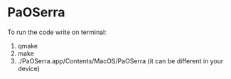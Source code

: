 # PaOSerra

To run the code write on terminal:
1. qmake
2. make
3. ./PaOSerra.app/Contents/MacOS/PaOSerra   (it can be different in your device)
